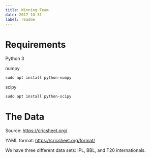 ```yaml
---
title: Winning Team
date: 2017-10-31
label: readme
---
```


# Requirements

Python 3

numpy

	sudo apt install python-numpy

scipy

	sudo apt install python-scipy

# The Data

Source: https://cricsheet.org/

YAML format: https://cricsheet.org/format/

We have three different data sets: IPL, BBL, and T20 internationals.
